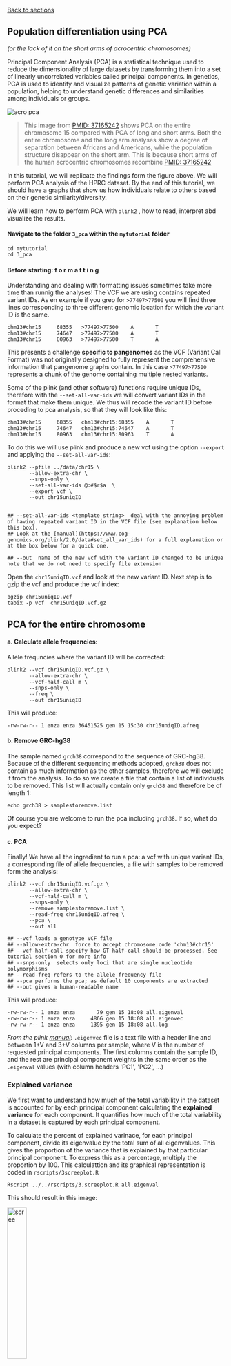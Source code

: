 [Back to sections](/#tutorial-sections)

## Population differentiation using PCA 
_(or the lack of it on the short arms of acrocentric chromosomes)_

Principal Component Analysis (PCA) is a statistical technique used to reduce the dimensionality of large datasets by transforming them into a set of linearly uncorrelated variables called principal components. In genetics, PCA is used to identify and visualize patterns of genetic variation within a population, helping to understand genetic differences and similarities among individuals or groups.


![acro pca](../img/pangenome_pca.png)

> This image from [PMID: 37165242](https://pubmed.ncbi.nlm.nih.gov/37165242/) shows PCA on the entire chromosome 15 compared with PCA of long and short arms. Both the entire chromosome and the long arm analyses show a degree of separation between Africans and Americans, while the population structure disappear on the short arm. This is because short arms of the human acrocentric chromosomes recombine [PMID: 37165242](https://pubmed.ncbi.nlm.nih.gov/37165241/) 


In this tutorial, we will replicate the findings form the figure above. We will perform PCA analysis of the HPRC dataset. By the end of this tutorial, we should have a graphs that show us how individuals relate to others based on their genetic similarity/diversity.

We will learn how to perform PCA with `plink2` , how to read, interpret abd visualize the results.  

#### Navigate to the folder `3_pca` within the `mytutorial` folder 

```shell
cd mytutorial
cd 3_pca
```

#### Before starting: f o r m a t t i n g 

Understanding and dealing with formatting issues sometimes take more time than runnig the analyses! The VCF we are using contains repeated variant IDs. As en example if you grep for `>77497>77500`  you will find three lines corresponding to three different genomic location for which the variant ID is the same. 

```shell
chm13#chr15     68355   >77497>77500    A       T
chm13#chr15     74647   >77497>77500    A       T
chm13#chr15     80963   >77497>77500    T       A
```

This presents a challenge **specific to pangenomes** as the VCF (Variant Call Format) was not originally designed to fully represent the comprehensive information that pangenome graphs contain. In this case `>77497>77500`  represents a chunk of the genome containing multiple nested variants.  

Some of the plink (and other software) functions require unique IDs, therefore with the `--set-all-var-ids` we will convert variant IDs in the format that make them unique. We thus will recode the variant ID before proceding to pca analysis, so that they will look like this: 

```shell
chm13#chr15     68355   chm13#chr15:68355    A       T
chm13#chr15     74647   chm13#chr15:74647    A       T
chm13#chr15     80963   chm13#chr15:80963    T       A
```

To do this we will use plink and produce a new vcf using the option `--export`  and applying the `--set-all-var-ids`: 

```shell
plink2 --pfile ../data/chr15 \
       --allow-extra-chr \
       --snps-only \
       --set-all-var-ids @:#$r$a  \
       --export vcf \
       --out chr15uniqID


## --set-all-var-ids <template string>  deal with the annoying problem of having repeated variant ID in the VCF file (see explanation below this box). 
## Look at the [manual](https://www.cog-genomics.org/plink/2.0/data#set_all_var_ids) for a full explanation or at the box below for a quick one. 

## --out  name of the new vcf with the variant ID changed to be unique note that we do not need to specify file extension 
```

Open the `chr15uniqID.vcf` and look at the new variant ID. Next step is to gzip the vcf and produce the vcf index: 

```shell
bgzip chr15uniqID.vcf 
tabix -p vcf  chr15uniqID.vcf.gz
```

## PCA for the entire chromosome

#### a. Calculate allele frequencies: 
Allele frequncies where the variant ID will be corrected:

```shell
plink2 --vcf chr15uniqID.vcf.gz \
       --allow-extra-chr \
       --vcf-half-call m \
       --snps-only \
       --freq \
       --out chr15uniqID 
```

This will produce: 
```shell
-rw-rw-r-- 1 enza enza 36451525 gen 15 15:30 chr15uniqID.afreq
```

#### b. Remove GRC-hg38 
The sample named `grch38` correspond to the sequence of GRC-hg38. Because of the different sequencing methods adopted, `grch38` does not contain as much information as the other samples, therefore we will exclude it from the analysis. To do so we create a file that contain a list of individuals to be removed. This list will actually contain only `grch38`  and therefore be of length 1: 

```shell
echo grch38 > samplestoremove.list

``` 
Of course you are welcome to run the pca including `grch38`. If so, what do you expect? 

#### c. PCA 
Finally! We have all the ingredient to run a pca: a vcf with unique variant IDs, a corresponding file of allele frequencies, a file with samples to be removed form the analysis: 

```shell 
plink2 --vcf chr15uniqID.vcf.gz \
       --allow-extra-chr \
       --vcf-half-call m \
       --snps-only \
       --remove samplestoremove.list \
       --read-freq chr15uniqID.afreq \
       --pca \
       --out all 

## --vcf loads a genotype VCF file
## --allow-extra-chr  force to accept chromosome code 'chm13#chr15'
## --vcf-half-call specify how GT half-call should be processed. See tutorial section 0 for more info
## --snps-only  selects only loci that are single nucleotide polymorphisms 
## --read-freq refers to the allele frequency file 
## --pca performs the pca; as default 10 components are extracted 
## --out gives a human-readable name 

```
This will produce: 

```shell
-rw-rw-r-- 1 enza enza       79 gen 15 18:08 all.eigenval
-rw-rw-r-- 1 enza enza     4866 gen 15 18:08 all.eigenvec
-rw-rw-r-- 1 enza enza     1395 gen 15 18:08 all.log
```

_From the plink [manual](https://www.cog-genomics.org/plink/2.0/formats#eigenvec):_  `.eigenvec` file is a text file with a header line and between 1+V and 3+V columns per sample, where V is the number of requested principal components. The first columns contain the sample ID, and the rest are principal component weights in the same order as the `.eigenval` values (with column headers 'PC1', 'PC2', ...)

### Explained variance 
We first want to understand how much of the total variability in the dataset is accounted for by each principal component calculating the **explained variance** for each component. It quantifies how much of the total variability in a dataset is captured by each principal component. 

To calculate the percent of explained varinace, for each principal component, divide its eigenvalue by the total sum of all eigenvalues. This gives the proportion of the variance that is explained by that particular principal component. To express this as a percentage, multiply the proportion by 100. This calculattion and its graphical representation is coded in `rscripts/3screeplot.R`

```shell
Rscript ../../rscripts/3.screeplot.R all.eigenval 
```

This should result in this image: 
<!---![scree](../img/all.eigenvalscree.png)--> 
<img src="../img/all.eigenvalscree.png" alt="scree" width="30%"/>

### Scatter Plot 
Next we want to make a scatter plot of the first two components: 

```shell
Rscript  ../../rscripts/3.plotPCA.R all.eigenvec  ../../metadata/hprc.metadata
```
This should result in this image: 
<!--![pca](../img/all.eigenvec.pca.png)---> 
<img src="../img/all.eigenvec.pca.png" alt="pca" width="60%"/>


## PCA for the p-arm and the q-arm 

Now try by yourself to implement pca only for the p-arm or the q-arm of the chromosome to see if there is a change. 
From this list of [centromeres coordinates](https://github.com/pangenome/chromosome_communities/blob/main/data/chm13.centromeres.approximate.bed) we can learn that for chr 15 the centromere is approximately between 15,412,039 bp and 17,709,803 bp. 

Our vcf spans variants from position 410 to 99,753,074: 

```shell

zcat chr15uniqID.vcf.gz | grep -v '##' | cut -f1,2  | head -2 
#CHROM  POS
chm13#chr15     410

zcat chr15uniqID.vcf.gz | grep -v '##' | cut -f1,2  | tail  -1 
chm13#chr15     99753074
```

How would you do it? 

We can make two sub-vcfs each containing only markers from the q-arm or the q-arm  using `bcftools`:  

```shell 
bcftools view -r chm13#chr15:17709803-99753074 -O z  -o q-arm.vcf.gz chr15uniqID.vcf.gz 

# -r specifies the genomic regioon 
# -O z produced a gzipped file 
# -o gives the output name 
# chr15uniqID.vcf.gz is teh starting vcf 
```

After producing the vcf we produce its index using tabix: 
```shell 
tabix -p vcf p-arm.vcf.gz
```

Similarly for the p-arm: 
```shell 
bcftools view -r  -r chm13#chr15:0-15412039 -O z  -o p-arm.vcf.gz chr15uniqID.vcf.gz 
tabix -p vcf p-arm.vcf.gz
```

Or you can use this already-made vcf for the p-arm: 
```shell
/home/genomics/workshop_materials/population_genomics/chr15.confident.SNPs.pArm.vcf.gz
```

Now repeat the PCA with plink: 
```shell
 
 plink2 --vcf q-arm.vcf.gz\
        --allow-extra-chr \
        --vcf-half-call m  \
        --snps-only \
        --remove samplestoremove.list \
        --read-freq chr15uniqID.afreq \
        --pca \
        --out q-arm

plink2 --vcf p-arm.vcf.gz \
        --allow-extra-chr \
        --vcf-half-call m \
        --snps-only \
        --rm-dup exclude-mismatch \
        --remove samplestoremove.list \
        --read-freq chr15uniqID.afreq \
        --pca \
        --out p-arm
```


And the plotting: 
```shell
Rscript  ../../rscripts/3.plotPCA.R p-arm.eigenvec  ../../metadata/hprc.metadata

Rscript  ../../rscripts/3.plotPCA.R q-arm.eigenvec  ../../metadata/hprc.metadata
```

#### Do you see any difference among p-arm, q-arm, and entire chromosome? 

[Back to sections](/#tutorial-sections)